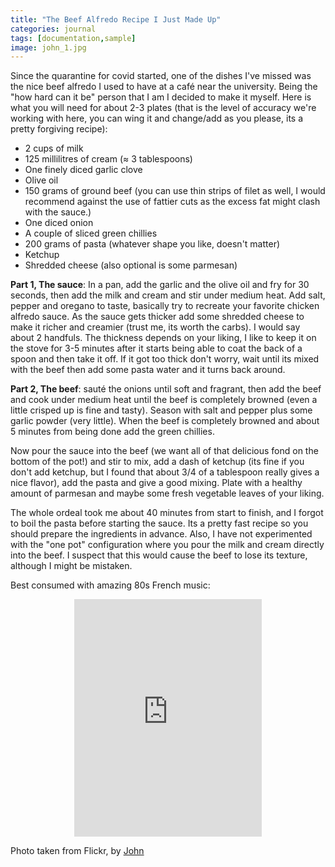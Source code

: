 ```yaml
---
title: "The Beef Alfredo Recipe I Just Made Up"
categories: journal
tags: [documentation,sample]
image: john_1.jpg
---
```


Since the quarantine for covid started, one of the dishes I've missed was the nice beef alfredo I used to have at a café near the university. Being the "how hard can it be" person that I am I decided to make it myself. Here is what you will need for about 2-3 plates (that is the level of accuracy we're working with here, you can wing it and change/add as you please, its a pretty forgiving recipe):
- 2 cups of milk
- 125 millilitres of cream ($\approx$ 3 tablespoons)
- One finely diced garlic clove
- Olive oil
- 150 grams of ground beef (you can use thin strips of filet as well, I would recommend against the use of fattier cuts as the excess fat might clash with the sauce.)
- One diced onion
- A couple of sliced green chillies
- 200 grams of pasta (whatever shape you like, doesn't matter)
- Ketchup
- Shredded cheese (also optional is some parmesan)

**Part 1, The sauce**:
In a pan, add the garlic and the olive oil and fry for 30 seconds, then add the milk and cream and stir under medium heat. Add salt, pepper and oregano to taste, basically try to recreate your favorite chicken alfredo sauce. As the sauce gets thicker add some shredded cheese to make it richer and creamier (trust me, its worth the carbs). I would say about 2 handfuls. The thickness depends on your liking, I like to keep it on the stove for 3-5 minutes after it starts being able to coat the back of a spoon and then take it off. If it got too thick don't worry, wait until its mixed with the beef then add some pasta water and it turns back around.

**Part 2, The beef**:
sauté the onions until soft and fragrant, then add the beef and cook under medium heat until the beef is completely browned (even a little crisped up is fine and tasty). Season with salt and pepper plus some garlic powder (very little). When the beef is completely browned and about 5 minutes from being done add the green chillies.

Now pour the sauce into the beef (we want all of that delicious fond on the bottom of the pot!) and stir to mix, add a dash of ketchup (its fine if you don't add ketchup, but I found that about 3/4 of a tablespoon really gives a nice flavor), add the pasta and give a good mixing. Plate with a healthy amount of parmesan and maybe some fresh vegetable leaves of your liking.

The whole ordeal took me about 40 minutes from start to finish, and I forgot to boil the pasta before starting the sauce. Its a pretty fast recipe so you should prepare the ingredients in advance. Also, I have not experimented with the "one pot" configuration where you pour the milk and cream directly into the beef. I suspect that this would cause the beef to lose its texture, although I might be mistaken.

Best consumed with amazing 80s French music: 
<iframe style="display:block; margin: auto" src="https://open.spotify.com/embed/track/0nxfTcWzYw9EDgT92WZhIv" width="300" height="380" frameborder="0" allowtransparency="true" allow="encrypted-media"></iframe>

Photo taken from Flickr, by [John](https://www.flickr.com/photos/john_7639/)